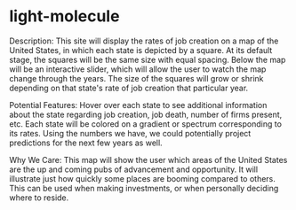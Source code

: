 # light-molecule

Description: This site will display the rates of job creation on a map of the United States, in which each state is depicted by a square. At its default stage, the squares will be the same size with equal spacing. Below the map will be an interactive slider, which will allow the user to watch the map change through the years. The size of the squares will grow or shrink depending on that state's rate of job creation that particular year. 

Potential Features: Hover over each state to see additional information about the state regarding job creation, job death, number of firms present, etc. Each state will be colored on a gradient or spectrum corresponding to its rates. Using the numbers we have, we could potentially project predictions for the next few years as well.

Why We Care: This map will show the user which areas of the United States are the up and coming pubs of advancement and opportunity. It will illustrate just how quickly some places are booming compared to others. This can be used when making investments, or when personally deciding where to reside.
